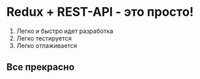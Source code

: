 # Redux + REST-API - это просто!


1. Легко и быстро идет разработка
2. Легко тестируется
3. Легко отлаживается

## Все прекрасно
